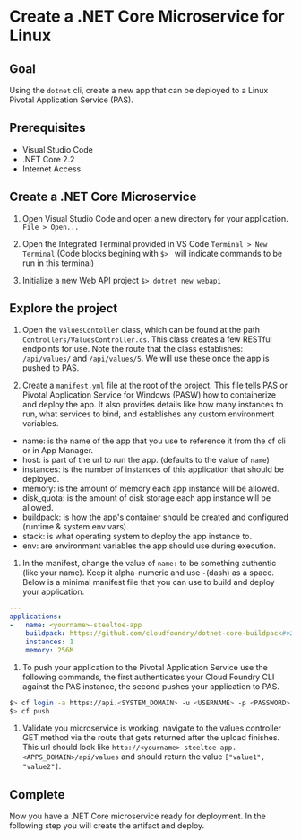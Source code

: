 # Create a .NET Core Microservice for Linux

## Goal

Using the `dotnet` cli, create a new app that can be deployed to a Linux Pivotal Application Service (PAS).

## Prerequisites

- Visual Studio Code
- .NET Core 2.2
- Internet Access

## Create a .NET Core Microservice

1. Open Visual Studio Code and open a new directory for your application. `File > Open...`

1. Open the Integrated Terminal provided in VS Code `Terminal > New Terminal` (Code blocks begining with `$> ` will indicate commands to be run in this terminal)

1. Initialize a new Web API project `$> dotnet new webapi`

## Explore the project

1. Open the `ValuesContoller` class, which can be found at the path `Controllers/ValuesController.cs`. This class creates a few RESTful endpoints for use. Note the route that the class establishes: `/api/values/` and `/api/values/5`. We will use these once the app is pushed to PAS.

1. Create a `manifest.yml` file at the root of the project. This file tells PAS or Pivotal Application Service for Windows (PASW) how to containerize and deploy the app. It also provides details like how many instances to run, what services to bind, and establishes any custom environment variables.

  - name: is the name of the app that you use to reference it from the cf cli or in App Manager.
  - host: is part of the url to run the app. (defaults to the value of `name`)
  - instances: is the number of instances of this application that should be deployed.
  - memory: is the amount of memory each app instance will be allowed.
  - disk_quota: is the amount of disk storage each app instance will be allowed.
  - buildpack: is how the app's container should be created and configured (runtime & system env vars).
  - stack: is what operating system to deploy the app instance to.
  - env: are environment variables the app should use during execution.

1. In the manifest, change the value of `name:` to be something authentic (like your name). Keep it alpha-numeric and use `-`(dash) as a space. Below is a minimal manifest file that you can use to build and deploy your application.

```yaml
---
applications:
-   name: <yourname>-steeltoe-app
    buildpack: https://github.com/cloudfoundry/dotnet-core-buildpack#v2.2.5
    instances: 1
    memory: 256M
```

1. To push your application to the Pivotal Application Service use the following commands, the first authenticates your Cloud Foundry CLI against the PAS instance, the second pushes your application to PAS.
```bash
$> cf login -a https://api.<SYSTEM_DOMAIN> -u <USERNAME> -p <PASSWORD> --skip-ssl-validation
$> cf push
```

1. Validate you microservice is working, navigate to the values controller GET method via the route that gets returned after the upload finishes. This url should look like `http://<yourname>-steeltoe-app.<APPS_DOMAIN>/api/values` and should return the value `["value1", "value2"]`.

## Complete

Now you have a .NET Core microservice ready for deployment. In the following step you will create the artifact and deploy.
